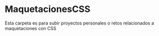 # MaquetacionesCSS

Esta carpeta es para subir proyectos personales o retos relacionados a maquetaciones con CSS





